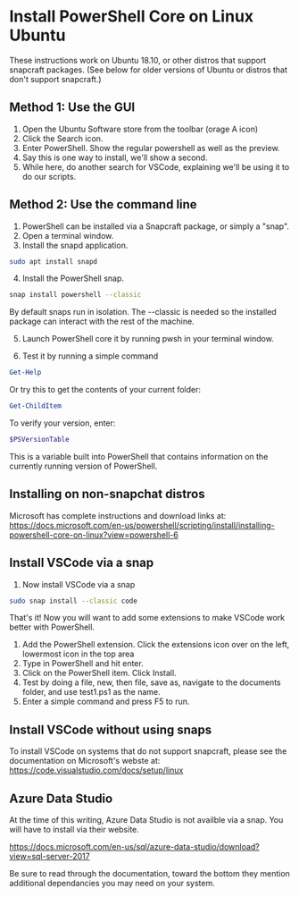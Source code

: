 # Install PowerShell Core on Linux Ubuntu

These instructions work on Ubuntu 18.10, or other distros that support snapcraft packages. (See below for older versions of Ubuntu or distros that don't support snapcraft.)

## Method 1: Use the GUI

1. Open the Ubuntu Software store from the toolbar (orage A icon)
2. Click the Search icon.
3. Enter PowerShell. Show the regular powershell as well as the preview. 
4. Say this is one way to install, we'll show a second. 
5. While here, do another search for VSCode, explaining we'll be using it to do our scripts. 

## Method 2: Use the command line
1. PowerShell can be installed via a Snapcraft package, or simply a "snap".
2. Open a terminal window. 
3. Install the snapd application.
```bash
sudo apt install snapd
```
4. Install the PowerShell snap. 
```bash
snap install powershell --classic
```
By default snaps run in isolation. The --classic is needed so the installed package can interact with the rest of the machine.

5. Launch PowerShell core it by running pwsh in your terminal window. 

6. Test it by running a simple command

```powershell
Get-Help
```

Or try this to get the contents of your current folder:
```powershell
Get-ChildItem
```

To verify your version, enter:
```powershell
$PSVersionTable
```
This is a variable built into PowerShell that contains information on the currently running version of PowerShell.

## Installing on non-snapchat distros 
Microsoft has complete instructions and download links at:
https://docs.microsoft.com/en-us/powershell/scripting/install/installing-powershell-core-on-linux?view=powershell-6

## Install VSCode via a snap
1. Now install VSCode via a snap
```bash
sudo snap install --classic code
```
That's it! Now you will want to add some extensions to make VSCode work better with PowerShell.

1. Add the PowerShell extension. Click the extensions icon over on the left, lowermost icon in the top area
2. Type in PowerShell and hit enter.
3. Click on the PowerShell item. Click Install.
4. Test by doing a file, new, then file, save as, navigate to the documents folder, and use test1.ps1 as the name.
5. Enter a simple command and press F5 to run. 

## Install VSCode without using snaps
To install VSCode on systems that do not support snapcraft, please see the documentation on Microsoft's webste at:
https://code.visualstudio.com/docs/setup/linux

## Azure Data Studio
At the time of this writing, Azure Data Studio is not availble via a snap. You will have to install via their website.

https://docs.microsoft.com/en-us/sql/azure-data-studio/download?view=sql-server-2017

Be sure to read through the documentation, toward the bottom they mention additional dependancies you may need on your system.  

